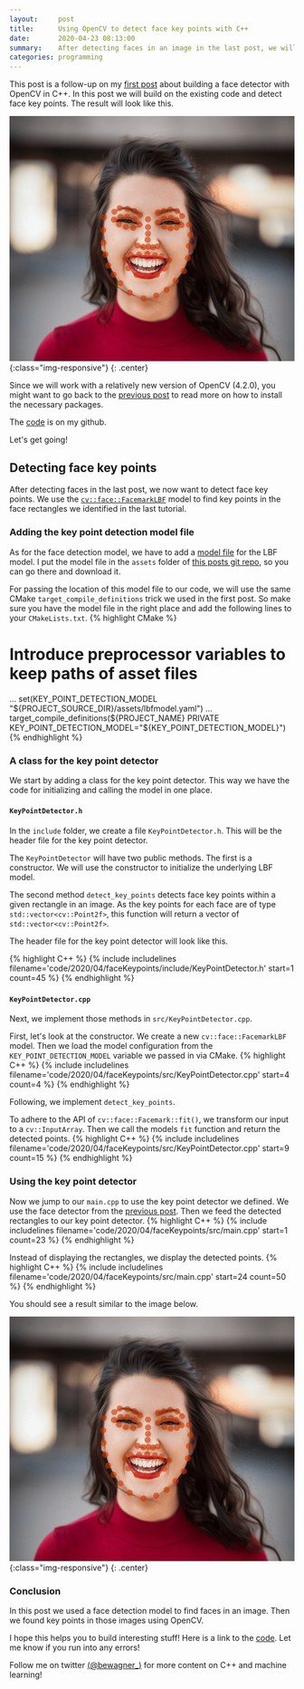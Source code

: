 ```yaml
---
layout:     post
title:      Using OpenCV to detect face key points with C++ 
date:       2020-04-23 08:13:00
summary:    After detecting faces in an image in the last post, we will now use one of OpenCV's built-in models to extract face key points.
categories: programming
---
```


This post is a follow-up on my [first post](https://bewagner.site/programming/2020/04/12/building-a-face-detector-with-opencv-in-cpp/) about building a face detector with OpenCV in C++. In this post we will build on the existing code and detect face key points. The result will look like this.

![Detected face keypoints](/images/2020-04/face_keypoints.png){:class="img-responsive"}
{: .center}

Since we will work with a relatively new version of OpenCV (4.2.0), you might want to go back to the [previous post](https://bewagner.site/programming/2020/04/12/building-a-face-detector-with-opencv-in-cpp/) to read more on how to install the necessary packages.

The [code](https://github.com/bewagner/visuals/tree/blog-post-2) is on my github. 

Let's get going!

## Detecting face key points
After detecting faces in the last post, we now want to detect face key points. We use the [`cv::face::FacemarkLBF`](https://docs.opencv.org/3.4/dc/d63/classcv_1_1face_1_1FacemarkLBF.html) model to find key points in the face rectangles we identified in the last tutorial. 

### Adding the key point detection model file 

As for the face detection model, we have to add a [model file](https://github.com/bewagner/visuals/blob/blog-post-2/assets/lbfmodel.yaml) for the LBF model. I put the model file in the `assets` folder of [this posts git repo](https://github.com/bewagner/visuals/tree/blog-post-2), so you can go there and download it. 

For passing the location of this model file to our code, we will use the same CMake `target_compile_definitions` trick we used in the first post. So make sure you have the model file in the right place and add the following lines to your `CMakeLists.txt`.
{% highlight CMake %}
# Introduce preprocessor variables to keep paths of asset files
...
set(KEY_POINT_DETECTION_MODEL
    "${PROJECT_SOURCE_DIR}/assets/lbfmodel.yaml")
...
target_compile_definitions(${PROJECT_NAME}
    PRIVATE KEY_POINT_DETECTION_MODEL="${KEY_POINT_DETECTION_MODEL}")
{% endhighlight %}

### A class for the key point detector

We start by adding a class for the key point detector.
This way we have the code for initializing and calling the model in one place. 

#### `KeyPointDetector.h`

In the `include` folder, we create a file `KeyPointDetector.h`.
This will be the header file for the key point detector. 

The `KeyPointDetector` will have two public methods.
The first is a constructor. 
We will use the constructor to initialize the underlying LBF model. 

The second method `detect_key_points` detects face key points within a given rectangle in an image. 
As the key points for each face are of type `std::vector<cv::Point2f>`, this function will return a vector of `std::vector<cv::Point2f>`.

The header file for the key point detector will look like this.

{% highlight C++ %}
{% include includelines filename='code/2020/04/faceKeypoints/include/KeyPointDetector.h' start=1 count=45 %}
{% endhighlight %}

#### `KeyPointDetector.cpp`

Next, we implement those methods in `src/KeyPointDetector.cpp`.

First, let's look at the constructor. 
We create a new `cv::face::FacemarkLBF` model.
Then we load the model configuration from the `KEY_POINT_DETECTION_MODEL` variable we passed in via CMake.
{% highlight C++ %}
{% include includelines filename='code/2020/04/faceKeypoints/src/KeyPointDetector.cpp' start=4 count=4 %}
{% endhighlight %}

Following, we implement `detect_key_points`. 

To adhere to the API of `cv::face::Facemark::fit()`, we transform our input to a `cv::InputArray`. 
Then we call the models `fit` function and return the detected points.
{% highlight C++ %}
{% include includelines filename='code/2020/04/faceKeypoints/src/KeyPointDetector.cpp' start=9 count=15 %}
{% endhighlight %}


### Using the key point detector 
Now we jump to our `main.cpp` to use the key point detector we defined.
We use the face detector from the [previous post](https://bewagner.site/programming/2020/04/12/building-a-face-detector-with-opencv-in-cpp/).
Then we feed the detected rectangles to our key point detector.
{% highlight C++ %}
{% include includelines filename='code/2020/04/faceKeypoints/src/main.cpp' start=1 count=23 %}
{% endhighlight %}

Instead of displaying the rectangles, we display the detected points.
{% highlight C++ %}
{% include includelines filename='code/2020/04/faceKeypoints/src/main.cpp' start=24 count=50 %}
{% endhighlight %}

You should see a result similar to the image below. 

![Detected face keypoints](/images/2020-04/face_keypoints.png){:class="img-responsive"}
{: .center}

### Conclusion

In this post we used a face detection model to find faces in an image.
Then we found key points in those images using OpenCV.

I hope this helps you to build interesting stuff!
Here is a link to the [code](https://github.com/bewagner/visuals/tree/blog-post-2). 
Let me know if you run into any errors! 

Follow me on twitter [(@bewagner_)](https://twitter.com/bewagner_) for more content on C++ and machine learning!


